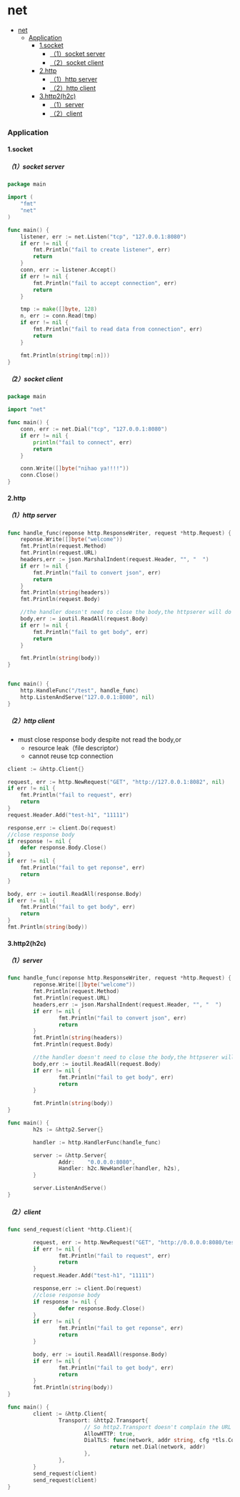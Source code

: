 # net

<!-- @import "[TOC]" {cmd="toc" depthFrom=1 depthTo=6 orderedList=false} -->
<!-- code_chunk_output -->

- [net](#net)
    - [Application](#application)
      - [1.socket](#1socket)
        - [（1）socket server](#1socket-server)
        - [（2）socket client](#2socket-client)
      - [2.http](#2http)
        - [（1）http server](#1http-server)
        - [（2）http client](#2http-client)
      - [3.http2(h2c)](#3http2h2c)
        - [（1）server](#1server)
        - [（2）client](#2client)

<!-- /code_chunk_output -->

### Application

#### 1.socket

##### （1）socket server
```go
package main

import (
	"fmt"
	"net"
)

func main() {
	listener, err := net.Listen("tcp", "127.0.0.1:8080")
	if err != nil {
		fmt.Println("fail to create listener", err)
		return
	}
	conn, err := listener.Accept()
	if err != nil {
		fmt.Println("fail to accept connection", err)
		return
	}

	tmp := make([]byte, 128)
	n, err := conn.Read(tmp)
	if err != nil {
		fmt.Println("fail to read data from connection", err)
		return
	}

	fmt.Println(string(tmp[:n]))
}
```

##### （2）socket client
```go
package main

import "net"

func main() {
	conn, err := net.Dial("tcp", "127.0.0.1:8080")
	if err != nil {
		println("fail to connect", err)
		return
	}

	conn.Write([]byte("nihao ya!!!!"))
	conn.Close()
}
```

#### 2.http

##### （1）http server
```go
func handle_func(reponse http.ResponseWriter, request *http.Request) {
	reponse.Write([]byte("welcome"))
	fmt.Println(request.Method)
	fmt.Println(request.URL)
	headers,err := json.MarshalIndent(request.Header, "", "  ")
	if err != nil {
		fmt.Println("fail to convert json", err)
		return
	}
	fmt.Println(string(headers))
	fmt.Println(request.Body)

	//the handler doesn't need to close the body,the httpserer will do it
	body,err := ioutil.ReadAll(request.Body)
	if err != nil {
		fmt.Println("fail to get body", err)
		return
	}

	fmt.Println(string(body))
}


func main() {
	http.HandleFunc("/test", handle_func)
	http.ListenAndServe("127.0.0.1:8080", nil)
}
```

##### （2）http client
* must close response body despite not read the body,or
 	* resource leak（file descriptor）
	* cannot reuse tcp connection
```go
client := &http.Client{}

request, err := http.NewRequest("GET", "http://127.0.0.1:8082", nil)
if err != nil {
	fmt.Println("fail to request", err)
	return
}
request.Header.Add("test-h1", "11111")

response,err := client.Do(request)
//close response body
if response != nil {
	defer response.Body.Close()
}
if err != nil {
	fmt.Println("fail to get reponse", err)
	return
}

body, err := ioutil.ReadAll(response.Body)
if err != nil {
	fmt.Println("fail to get body", err)
	return
}
fmt.Println(string(body))
```

#### 3.http2(h2c)

##### （1）server
```go
func handle_func(reponse http.ResponseWriter, request *http.Request) {
        reponse.Write([]byte("welcome"))
        fmt.Println(request.Method)
        fmt.Println(request.URL)
        headers,err := json.MarshalIndent(request.Header, "", "  ")
        if err != nil {
                fmt.Println("fail to convert json", err)
                return
        }
        fmt.Println(string(headers))
        fmt.Println(request.Body)

        //the handler doesn't need to close the body,the httpserer will do it
        body,err := ioutil.ReadAll(request.Body)
        if err != nil {
                fmt.Println("fail to get body", err)
                return
        }

        fmt.Println(string(body))
}

func main() {
        h2s := &http2.Server{}

        handler := http.HandlerFunc(handle_func)

        server := &http.Server{
                Addr:    "0.0.0.0:8080",
                Handler: h2c.NewHandler(handler, h2s),
        }

        server.ListenAndServe()
}
```

##### （2）client
```go
func send_request(client *http.Client){

        request, err := http.NewRequest("GET", "http://0.0.0.0:8080/test", nil)
        if err != nil {
                fmt.Println("fail to request", err)
                return
        }
        request.Header.Add("test-h1", "11111")

        response,err := client.Do(request)
        //close response body
        if response != nil {
                defer response.Body.Close()
        }
        if err != nil {
                fmt.Println("fail to get reponse", err)
                return
        }

        body, err := ioutil.ReadAll(response.Body)
        if err != nil {
                fmt.Println("fail to get body", err)
                return
        }
        fmt.Println(string(body))
}

func main() {
        client := &http.Client{
                Transport: &http2.Transport{
                        // So http2.Transport doesn't complain the URL scheme isn't 'https'
                        AllowHTTP: true,
                        DialTLS: func(network, addr string, cfg *tls.Config) (net.Conn, error) {
                                return net.Dial(network, addr)
                        },
                },
        }
        send_request(client)
        send_request(client)
}
```
